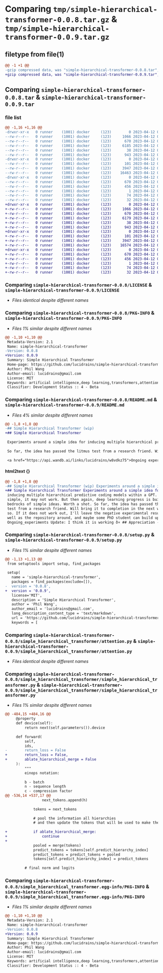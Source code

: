 # Comparing `tmp/simple-hierarchical-transformer-0.0.8.tar.gz` & `tmp/simple-hierarchical-transformer-0.0.9.tar.gz`

## filetype from file(1)

```diff
@@ -1 +1 @@
-gzip compressed data, was "simple-hierarchical-transformer-0.0.8.tar", last modified: Wed Apr 12 02:05:23 2023, max compression
+gzip compressed data, was "simple-hierarchical-transformer-0.0.9.tar", last modified: Wed Apr 12 02:50:51 2023, max compression
```

## Comparing `simple-hierarchical-transformer-0.0.8.tar` & `simple-hierarchical-transformer-0.0.9.tar`

### file list

```diff
@@ -1,16 +1,16 @@
-drwxr-xr-x   0 runner    (1001) docker     (123)        0 2023-04-12 02:05:23.357913 simple-hierarchical-transformer-0.0.8/
--rw-r--r--   0 runner    (1001) docker     (123)     1066 2023-04-12 02:05:10.000000 simple-hierarchical-transformer-0.0.8/LICENSE
--rw-r--r--   0 runner    (1001) docker     (123)      670 2023-04-12 02:05:23.357913 simple-hierarchical-transformer-0.0.8/PKG-INFO
--rw-r--r--   0 runner    (1001) docker     (123)     6185 2023-04-12 02:05:10.000000 simple-hierarchical-transformer-0.0.8/README.md
--rw-r--r--   0 runner    (1001) docker     (123)       38 2023-04-12 02:05:23.357913 simple-hierarchical-transformer-0.0.8/setup.cfg
--rw-r--r--   0 runner    (1001) docker     (123)      943 2023-04-12 02:05:10.000000 simple-hierarchical-transformer-0.0.8/setup.py
-drwxr-xr-x   0 runner    (1001) docker     (123)        0 2023-04-12 02:05:23.357913 simple-hierarchical-transformer-0.0.8/simple_hierarchical_transformer/
--rw-r--r--   0 runner    (1001) docker     (123)      101 2023-04-12 02:05:10.000000 simple-hierarchical-transformer-0.0.8/simple_hierarchical_transformer/__init__.py
--rw-r--r--   0 runner    (1001) docker     (123)     3947 2023-04-12 02:05:10.000000 simple-hierarchical-transformer-0.0.8/simple_hierarchical_transformer/attention.py
--rw-r--r--   0 runner    (1001) docker     (123)    16463 2023-04-12 02:05:10.000000 simple-hierarchical-transformer-0.0.8/simple_hierarchical_transformer/simple_hierarchical_transformer.py
-drwxr-xr-x   0 runner    (1001) docker     (123)        0 2023-04-12 02:05:23.357913 simple-hierarchical-transformer-0.0.8/simple_hierarchical_transformer.egg-info/
--rw-r--r--   0 runner    (1001) docker     (123)      670 2023-04-12 02:05:23.000000 simple-hierarchical-transformer-0.0.8/simple_hierarchical_transformer.egg-info/PKG-INFO
--rw-r--r--   0 runner    (1001) docker     (123)      456 2023-04-12 02:05:23.000000 simple-hierarchical-transformer-0.0.8/simple_hierarchical_transformer.egg-info/SOURCES.txt
--rw-r--r--   0 runner    (1001) docker     (123)        1 2023-04-12 02:05:23.000000 simple-hierarchical-transformer-0.0.8/simple_hierarchical_transformer.egg-info/dependency_links.txt
--rw-r--r--   0 runner    (1001) docker     (123)       74 2023-04-12 02:05:23.000000 simple-hierarchical-transformer-0.0.8/simple_hierarchical_transformer.egg-info/requires.txt
--rw-r--r--   0 runner    (1001) docker     (123)       32 2023-04-12 02:05:23.000000 simple-hierarchical-transformer-0.0.8/simple_hierarchical_transformer.egg-info/top_level.txt
+drwxr-xr-x   0 runner    (1001) docker     (123)        0 2023-04-12 02:50:51.295391 simple-hierarchical-transformer-0.0.9/
+-rw-r--r--   0 runner    (1001) docker     (123)     1066 2023-04-12 02:50:38.000000 simple-hierarchical-transformer-0.0.9/LICENSE
+-rw-r--r--   0 runner    (1001) docker     (123)      670 2023-04-12 02:50:51.295391 simple-hierarchical-transformer-0.0.9/PKG-INFO
+-rw-r--r--   0 runner    (1001) docker     (123)     6179 2023-04-12 02:50:38.000000 simple-hierarchical-transformer-0.0.9/README.md
+-rw-r--r--   0 runner    (1001) docker     (123)       38 2023-04-12 02:50:51.295391 simple-hierarchical-transformer-0.0.9/setup.cfg
+-rw-r--r--   0 runner    (1001) docker     (123)      943 2023-04-12 02:50:38.000000 simple-hierarchical-transformer-0.0.9/setup.py
+drwxr-xr-x   0 runner    (1001) docker     (123)        0 2023-04-12 02:50:51.295391 simple-hierarchical-transformer-0.0.9/simple_hierarchical_transformer/
+-rw-r--r--   0 runner    (1001) docker     (123)      101 2023-04-12 02:50:38.000000 simple-hierarchical-transformer-0.0.9/simple_hierarchical_transformer/__init__.py
+-rw-r--r--   0 runner    (1001) docker     (123)     3947 2023-04-12 02:50:38.000000 simple-hierarchical-transformer-0.0.9/simple_hierarchical_transformer/attention.py
+-rw-r--r--   0 runner    (1001) docker     (123)    16574 2023-04-12 02:50:38.000000 simple-hierarchical-transformer-0.0.9/simple_hierarchical_transformer/simple_hierarchical_transformer.py
+drwxr-xr-x   0 runner    (1001) docker     (123)        0 2023-04-12 02:50:51.295391 simple-hierarchical-transformer-0.0.9/simple_hierarchical_transformer.egg-info/
+-rw-r--r--   0 runner    (1001) docker     (123)      670 2023-04-12 02:50:51.000000 simple-hierarchical-transformer-0.0.9/simple_hierarchical_transformer.egg-info/PKG-INFO
+-rw-r--r--   0 runner    (1001) docker     (123)      456 2023-04-12 02:50:51.000000 simple-hierarchical-transformer-0.0.9/simple_hierarchical_transformer.egg-info/SOURCES.txt
+-rw-r--r--   0 runner    (1001) docker     (123)        1 2023-04-12 02:50:51.000000 simple-hierarchical-transformer-0.0.9/simple_hierarchical_transformer.egg-info/dependency_links.txt
+-rw-r--r--   0 runner    (1001) docker     (123)       74 2023-04-12 02:50:51.000000 simple-hierarchical-transformer-0.0.9/simple_hierarchical_transformer.egg-info/requires.txt
+-rw-r--r--   0 runner    (1001) docker     (123)       32 2023-04-12 02:50:51.000000 simple-hierarchical-transformer-0.0.9/simple_hierarchical_transformer.egg-info/top_level.txt
```

### Comparing `simple-hierarchical-transformer-0.0.8/LICENSE` & `simple-hierarchical-transformer-0.0.9/LICENSE`

 * *Files identical despite different names*

### Comparing `simple-hierarchical-transformer-0.0.8/PKG-INFO` & `simple-hierarchical-transformer-0.0.9/PKG-INFO`

 * *Files 1% similar despite different names*

```diff
@@ -1,10 +1,10 @@
 Metadata-Version: 2.1
 Name: simple-hierarchical-transformer
-Version: 0.0.8
+Version: 0.0.9
 Summary: Simple Hierarchical Transformer
 Home-page: https://github.com/lucidrains/simple-hierarchical-transformer
 Author: Phil Wang
 Author-email: lucidrains@gmail.com
 License: MIT
 Keywords: artificial intelligence,deep learning,transformers,attention mechanism,hierarchical
 Classifier: Development Status :: 4 - Beta
```

### Comparing `simple-hierarchical-transformer-0.0.8/README.md` & `simple-hierarchical-transformer-0.0.9/README.md`

 * *Files 4% similar despite different names*

```diff
@@ -1,8 +1,8 @@
-## Simple Hierarchical Transformer (wip)
+## Simple Hierarchical Transformer
 
 Experiments around a simple idea for inducing multiple hierarchical predictive coding models within a GPT. It is so simple, it may not work. But then again, deep learning progress is built on the bedrocks of simple ideas. Worth a shot.
 
 So far, the idea has passed the litmus test from a research friend. Will bring it to completion in the next week or so. If it does not work out, I'll leave the negative experimental results as well as the repository around, and maybe some PhD student can build upon it.
 
 <a href="https://api.wandb.ai/links/lucidrains/w8vdkz75">Ongoing experiments</a>
```

#### html2text {}

```diff
@@ -1,8 +1,8 @@
-## Simple Hierarchical Transformer (wip) Experiments around a simple idea for
+## Simple Hierarchical Transformer Experiments around a simple idea for
 inducing multiple hierarchical predictive coding models within a GPT. It is so
 simple, it may not work. But then again, deep learning progress is built on the
 bedrocks of simple ideas. Worth a shot. So far, the idea has passed the litmus
 test from a research friend. Will bring it to completion in the next week or
 so. If it does not work out, I'll leave the negative experimental results as
 well as the repository around, and maybe some PhD student can build upon it.
 Ongoing_experiments Update: I think it is working ð¤ ## Appreciation -
```

### Comparing `simple-hierarchical-transformer-0.0.8/setup.py` & `simple-hierarchical-transformer-0.0.9/setup.py`

 * *Files 1% similar despite different names*

```diff
@@ -1,13 +1,13 @@
 from setuptools import setup, find_packages
 
 setup(
   name = 'simple-hierarchical-transformer',
   packages = find_packages(exclude=[]),
-  version = '0.0.8',
+  version = '0.0.9',
   license='MIT',
   description = 'Simple Hierarchical Transformer',
   author = 'Phil Wang',
   author_email = 'lucidrains@gmail.com',
   long_description_content_type = 'text/markdown',
   url = 'https://github.com/lucidrains/simple-hierarchical-transformer',
   keywords = [
```

### Comparing `simple-hierarchical-transformer-0.0.8/simple_hierarchical_transformer/attention.py` & `simple-hierarchical-transformer-0.0.9/simple_hierarchical_transformer/attention.py`

 * *Files identical despite different names*

### Comparing `simple-hierarchical-transformer-0.0.8/simple_hierarchical_transformer/simple_hierarchical_transformer.py` & `simple-hierarchical-transformer-0.0.9/simple_hierarchical_transformer/simple_hierarchical_transformer.py`

 * *Files 1% similar despite different names*

```diff
@@ -484,15 +484,16 @@
     @property
     def device(self):
         return next(self.parameters()).device
     
     def forward(
         self,
         ids,
-        return_loss = False
+        return_loss = False,
+        ablate_hierarchical_merge = False
     ):
         """
         einops notation:
 
         b - batch
         n - sequence length
         c - compression factor
@@ -536,14 +537,17 @@
                 next_tokens.append(h)
 
             tokens = next_tokens
 
             # pool the information all hierarchies
             # and then update the tokens that will be used to make the final autoregressive prediction
 
+            if ablate_hierarchical_merge:
+                continue
+
             pooled = merge(tokens)
             predict_tokens = tokens[self.predict_hierarchy_index]
             predict_tokens = predict_tokens + pooled
             tokens[self.predict_hierarchy_index] = predict_tokens
 
         # final norm and logits
```

### Comparing `simple-hierarchical-transformer-0.0.8/simple_hierarchical_transformer.egg-info/PKG-INFO` & `simple-hierarchical-transformer-0.0.9/simple_hierarchical_transformer.egg-info/PKG-INFO`

 * *Files 1% similar despite different names*

```diff
@@ -1,10 +1,10 @@
 Metadata-Version: 2.1
 Name: simple-hierarchical-transformer
-Version: 0.0.8
+Version: 0.0.9
 Summary: Simple Hierarchical Transformer
 Home-page: https://github.com/lucidrains/simple-hierarchical-transformer
 Author: Phil Wang
 Author-email: lucidrains@gmail.com
 License: MIT
 Keywords: artificial intelligence,deep learning,transformers,attention mechanism,hierarchical
 Classifier: Development Status :: 4 - Beta
```

